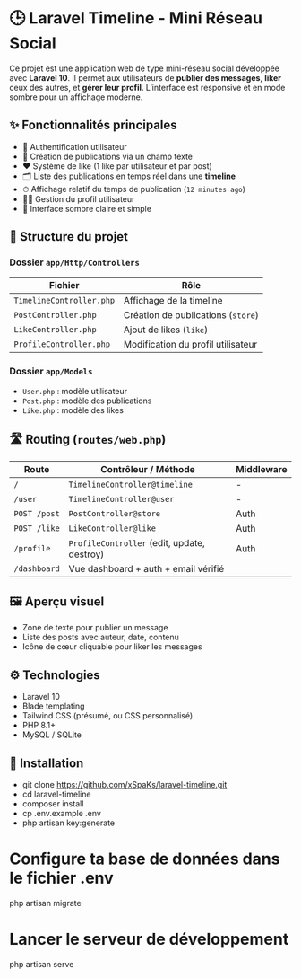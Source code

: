 # 🕒 Laravel Timeline - Mini Réseau Social

Ce projet est une application web de type mini-réseau social développée avec **Laravel 10**. Il permet aux utilisateurs de **publier des messages**, **liker** ceux des autres, et **gérer leur profil**. L’interface est responsive et en mode sombre pour un affichage moderne.



## ✨ Fonctionnalités principales

- 👤 Authentification utilisateur
- 📝 Création de publications via un champ texte
- ❤️ Système de like (1 like par utilisateur et par post)
- 🗂 Liste des publications en temps réel dans une **timeline**
- ⏱ Affichage relatif du temps de publication (`12 minutes ago`)
- 👨‍🔧 Gestion du profil utilisateur
- 🌙 Interface sombre claire et simple



## 📁 Structure du projet

### Dossier `app/Http/Controllers`

| Fichier                  | Rôle                                       |
|--------------------------|--------------------------------------------|
| `TimelineController.php` | Affichage de la timeline                   |
| `PostController.php`     | Création de publications (`store`)         |
| `LikeController.php`     | Ajout de likes (`like`)                    |
| `ProfileController.php`  | Modification du profil utilisateur         |

### Dossier `app/Models`

- `User.php` : modèle utilisateur
- `Post.php` : modèle des publications
- `Like.php` : modèle des likes



## 🛣 Routing (`routes/web.php`)

| Route            | Contrôleur / Méthode   | Middleware         |
|------------------|------------------------|--------------------|
| `/`              | `TimelineController@timeline` | -              |
| `/user`          | `TimelineController@user`     | -              |
| `POST /post`     | `PostController@store`        | Auth            |
| `POST /like`     | `LikeController@like`         | Auth            |
| `/profile`       | `ProfileController` (edit, update, destroy) | Auth |
| `/dashboard`     | Vue dashboard + auth + email vérifié         |



## 🖼 Aperçu visuel


- Zone de texte pour publier un message
- Liste des posts avec auteur, date, contenu
- Icône de cœur cliquable pour liker les messages



## ⚙️ Technologies

- Laravel 10
- Blade templating
- Tailwind CSS (présumé, ou CSS personnalisé)
- PHP 8.1+
- MySQL / SQLite
  

## 🚀 Installation

- git clone https://github.com/xSpaKs/laravel-timeline.git
- cd laravel-timeline
- composer install
- cp .env.example .env
- php artisan key:generate

# Configure ta base de données dans le fichier .env
php artisan migrate

# Lancer le serveur de développement
php artisan serve
